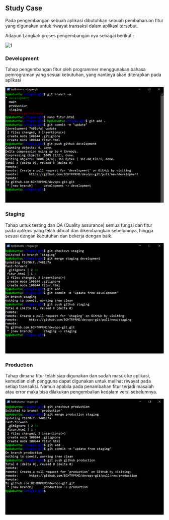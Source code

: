 ## Study Case

Pada pengembangan sebuah aplikasi dibutuhkan sebuah pembaharuan fitur yang digunakan untuk riwayat transaksi dalam aplikasi tersebut.

Adapun Langkah proses pengembangan nya sebagai berikut :

![1](assets/sudy-case.png)

### Development

Tahap pengembangan fitur oleh programmer menggunakan bahasa pemrograman yang sesuai kebutuhan, yang nantinya akan diterapkan pada aplikasi

![2](assets/development.png)

### Staging

Tahap untuk testing dan QA (Quality assurance) semua fungsi dan fitur pada aplikasi yang telah dibuat dan dikembangkan sebelumnya, hingga sesuai dengan kebutuhan dan bekerja dengan baik.

![3](assets/staging.png)

### Production

Tahap dimana fitur telah siap digunakan dan sudah masuk ke aplikasi, kemudian oleh pengguna dapat digunakan untuk melihat riwayat pada setiap transaksi. Namun apabila pada penambahan fitur terjadi masalah atau error maka bisa dilakukan pengembalian kedalam versi sebelumnya.

![4](assets/production.png)
